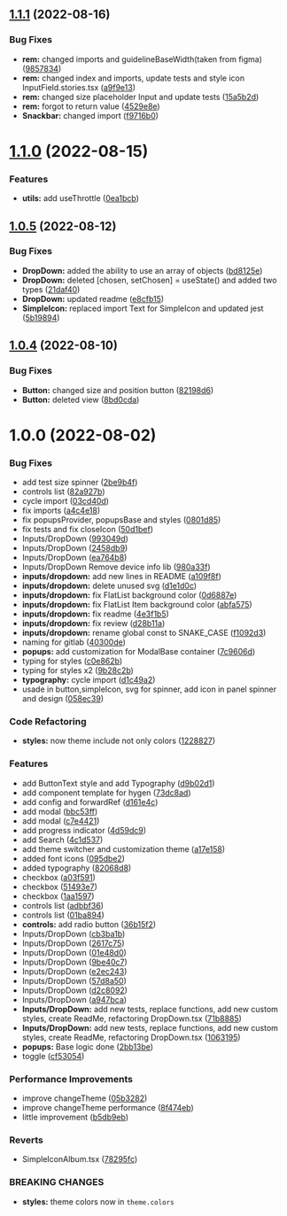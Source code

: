 ## [1.1.1](https://glab.lad24.ru/npm/mobydick/compare/v1.1.0...v1.1.1) (2022-08-16)


### Bug Fixes

* **rem:** changed imports and guidelineBaseWidth(taken from figma) ([9857834](https://glab.lad24.ru/npm/mobydick/commit/9857834b050dcd2e6d3f61fe727edf2080ec48de))
* **rem:** changed index and imports, update tests and style icon InputField.stories.tsx ([a9f9e13](https://glab.lad24.ru/npm/mobydick/commit/a9f9e13adfe8e6a6e87a1dccc79aed1e29cdb4f4))
* **rem:** changed size placeholder Input and update tests ([15a5b2d](https://glab.lad24.ru/npm/mobydick/commit/15a5b2d3552ef84365994b43a9d69e725880ee19))
* **rem:** forgot to return value ([4529e8e](https://glab.lad24.ru/npm/mobydick/commit/4529e8ecb89984968c001893b79e2a665925b18b))
* **Snackbar:** changed import ([f9716b0](https://glab.lad24.ru/npm/mobydick/commit/f9716b01344b4fea966ffc3710a2a1e6f7508f28))

# [1.1.0](https://glab.lad24.ru/npm/mobydick/compare/v1.0.5...v1.1.0) (2022-08-15)


### Features

* **utils:** add useThrottle ([0ea1bcb](https://glab.lad24.ru/npm/mobydick/commit/0ea1bcb1e6d9fed92e59124134dd62b04bb46a91))

## [1.0.5](https://glab.lad24.ru/npm/mobydick/compare/v1.0.4...v1.0.5) (2022-08-12)


### Bug Fixes

* **DropDown:** added the ability to use an array of objects ([bd8125e](https://glab.lad24.ru/npm/mobydick/commit/bd8125e82ba35df7b75ec291b092f3f02c89e578))
* **DropDown:** deleted [chosen, setChosen] = useState() and added two types ([21daf40](https://glab.lad24.ru/npm/mobydick/commit/21daf40446bb0e78445521c616539f8d9fbcf3ca))
* **DropDown:** updated readme ([e8cfb15](https://glab.lad24.ru/npm/mobydick/commit/e8cfb15150fe30051d7c8a37873f16bb05740ffc))
* **SimpleIcon:** replaced import Text for SimpleIcon and updated jest ([5b19894](https://glab.lad24.ru/npm/mobydick/commit/5b19894f379e15a26cacc332ce1b8e38061cc7cc))

## [1.0.4](https://glab.lad24.ru/npm/mobydick/compare/v1.0.3...v1.0.4) (2022-08-10)


### Bug Fixes

* **Button:** changed size and position button ([82198d6](https://glab.lad24.ru/npm/mobydick/commit/82198d6817cee5a4922d73f1c4674aa032cdfb5a))
* **Button:** deleted view ([8bd0cda](https://glab.lad24.ru/npm/mobydick/commit/8bd0cda1bca70780ebd13cd4ef39ffee04467ee3))

# 1.0.0 (2022-08-02)


### Bug Fixes

* add test size spinner ([2be9b4f](https://glab.lad24.ru/npm/mobydick/commit/2be9b4f355de9cbe173187767168e543c15660a3))
* controls list ([82a927b](https://glab.lad24.ru/npm/mobydick/commit/82a927b2ea5dcd5578729ab933771f6c067b7667))
* cycle import ([03cd40d](https://glab.lad24.ru/npm/mobydick/commit/03cd40d819b1132769d0aeb3f365600ee435cf86))
* fix imports ([a4c4e18](https://glab.lad24.ru/npm/mobydick/commit/a4c4e189ec39fdc5f0d3e66b6b4bef6d30ceaeeb))
* fix popupsProvider, popupsBase and styles ([0801d85](https://glab.lad24.ru/npm/mobydick/commit/0801d85392bcac024077c4f9215b02ecabbf0bac))
* fix tests and fix closeIcon ([50d1bef](https://glab.lad24.ru/npm/mobydick/commit/50d1befaab8348800fddcc09b19ee566748abe45))
* Inputs/DropDown ([993049d](https://glab.lad24.ru/npm/mobydick/commit/993049de49bd428b1770b26d95e9cc6b2cf4f631))
* Inputs/DropDown ([2458db9](https://glab.lad24.ru/npm/mobydick/commit/2458db99af2e72e9332c215ca1b49d579ec0ba92))
* Inputs/DropDown ([ea764b8](https://glab.lad24.ru/npm/mobydick/commit/ea764b8462a5de2dbe03f61f1327d13838dc1d64))
* Inputs/DropDown Remove device info lib ([980a33f](https://glab.lad24.ru/npm/mobydick/commit/980a33fe7cc4c46f3b471d0e4152385497a43d60))
* **inputs/dropdown:** add new lines in README ([a109f8f](https://glab.lad24.ru/npm/mobydick/commit/a109f8febfdd07710bf97bf37d84cfe19bbd1cf1))
* **inputs/dropdown:** delete unused svg ([d1e1d0c](https://glab.lad24.ru/npm/mobydick/commit/d1e1d0ccdf87cca1edc39d055767a994d63cff17))
* **inputs/dropdown:** fix FlatList background color ([0d6887e](https://glab.lad24.ru/npm/mobydick/commit/0d6887e1a0737fdbc54f81551003e66dceb20bae))
* **inputs/dropdown:** fix FlatList Item background color ([abfa575](https://glab.lad24.ru/npm/mobydick/commit/abfa575ea48ff0a970473e673ead9357775ef767))
* **inputs/dropdown:** fix readme ([4e3f1b5](https://glab.lad24.ru/npm/mobydick/commit/4e3f1b529352133878cdd56778d214222b3570b1))
* **inputs/dropdown:** fix review ([d28b11a](https://glab.lad24.ru/npm/mobydick/commit/d28b11a1789eda8b49eddfb42cdd2f36d48a8ac2))
* **inputs/dropdown:** rename global const to SNAKE_CASE ([f1092d3](https://glab.lad24.ru/npm/mobydick/commit/f1092d3510f27ba0ff73508b5eedf59895eabefd))
* naming for gitlab ([40300de](https://glab.lad24.ru/npm/mobydick/commit/40300de05a4a472fe00347ebf1fc2b4d4f982892))
* **popups:** add customization for ModalBase container ([7c9606d](https://glab.lad24.ru/npm/mobydick/commit/7c9606d65550d41402b946ea73ebe1abe38a55c9))
* typing for styles ([c0e862b](https://glab.lad24.ru/npm/mobydick/commit/c0e862b11fdee57c8d3723378c239e4d616942f6))
* typing for styles x2 ([9b28c2b](https://glab.lad24.ru/npm/mobydick/commit/9b28c2bc14e167ae3b0b4089e8dfa7a34e27780b))
* **typography:** cycle import ([d1c49a2](https://glab.lad24.ru/npm/mobydick/commit/d1c49a219384704914537dbfee0b97b7a00a2525))
* usade in button,simpleIcon, svg for spinner, add icon in panel spinner and design ([058ec39](https://glab.lad24.ru/npm/mobydick/commit/058ec39aaa6be1a986fc3b4fa73f72f18098c0b8))


### Code Refactoring

* **styles:** now theme include not only colors ([1228827](https://glab.lad24.ru/npm/mobydick/commit/1228827dc60333fb3621fe8081b221cc1c4011d2))


### Features

* add ButtonText style and add Typography ([d9b02d1](https://glab.lad24.ru/npm/mobydick/commit/d9b02d1d710dc97578c08f0437dccef887f34ee5))
* add component template for hygen ([73dc8ad](https://glab.lad24.ru/npm/mobydick/commit/73dc8adfd196a3191b5cbaf8b5e7350a74ecc46a))
* add config and forwardRef ([d161e4c](https://glab.lad24.ru/npm/mobydick/commit/d161e4c86bafba77e34773159f556ef23f6b03e8))
* add modal ([bbc53ff](https://glab.lad24.ru/npm/mobydick/commit/bbc53ff140339f71b9cb4ba33f7e24f687c3e179))
* add modal ([c7e4421](https://glab.lad24.ru/npm/mobydick/commit/c7e4421b144a4c371c3ed31bf682430aff471e50))
* add progress indicator ([4d59dc9](https://glab.lad24.ru/npm/mobydick/commit/4d59dc9edfd3124c6dcf428bd18b36f65d4d9a87))
* add Search ([4c1d537](https://glab.lad24.ru/npm/mobydick/commit/4c1d537840249a2dfb545f59880556d9fdbfddd1))
* add theme switcher and customization theme ([a17e158](https://glab.lad24.ru/npm/mobydick/commit/a17e158c58c9ea77af5257b32e9a1a51b8700969))
* added font icons ([095dbe2](https://glab.lad24.ru/npm/mobydick/commit/095dbe28e5b72722391c8d88dc74711ea9e152e1))
* added typography ([82068d8](https://glab.lad24.ru/npm/mobydick/commit/82068d8d32d8fc82c6cfb9c07b448474eed7b3eb))
* checkbox ([a03f591](https://glab.lad24.ru/npm/mobydick/commit/a03f591e0be46555b298d8a0986961535f99abb1))
* checkbox ([51493e7](https://glab.lad24.ru/npm/mobydick/commit/51493e706591f6b01d556294161e69fb154ccb6b))
* checkbox ([1aa1597](https://glab.lad24.ru/npm/mobydick/commit/1aa159733ae9ec72cd684c24379b8987a8d31563))
* controls list ([adbbf36](https://glab.lad24.ru/npm/mobydick/commit/adbbf3689daff899c605d4be01c5817d1a443cb4))
* controls list ([01ba894](https://glab.lad24.ru/npm/mobydick/commit/01ba8942bd551f53dc4eb4057ae32615bc0f7d84))
* **controls:** add radio button ([36b15f2](https://glab.lad24.ru/npm/mobydick/commit/36b15f2a18b578aae88df1c373afbaf1100e2a1b))
* Inputs/DropDown ([cb3ba1b](https://glab.lad24.ru/npm/mobydick/commit/cb3ba1b8ee9ee6e47a58b1e5bedf948afc3220e8))
* Inputs/DropDown ([2617c75](https://glab.lad24.ru/npm/mobydick/commit/2617c7562bb207a177c11a945497795a06ddaf35))
* Inputs/DropDown ([01e48d0](https://glab.lad24.ru/npm/mobydick/commit/01e48d03fb25fdd94d044f45a2fe3afa0cfed26d))
* Inputs/DropDown ([9be40c7](https://glab.lad24.ru/npm/mobydick/commit/9be40c7548f5c16f0a67157380abc8ec72ceb705))
* Inputs/DropDown ([e2ec243](https://glab.lad24.ru/npm/mobydick/commit/e2ec243e9d4ee3f0345ccb2390026be3e57718e4))
* Inputs/DropDown ([57d8a50](https://glab.lad24.ru/npm/mobydick/commit/57d8a5059723fe6e41808fd9e913c715d5e0ae66))
* Inputs/DropDown ([d2c8092](https://glab.lad24.ru/npm/mobydick/commit/d2c809276ec023a8b6e9a7a6b59f6061fefa9e05))
* Inputs/DropDown ([a947bca](https://glab.lad24.ru/npm/mobydick/commit/a947bcac457343a270611f55a5ba6bac012601c0))
* **Inputs/DropDown:** add new tests, replace functions, add new custom styles, create ReadMe, refactoring DropDown.tsx ([71b8885](https://glab.lad24.ru/npm/mobydick/commit/71b8885d757c217c6d5284e92414a3e9c767d755))
* **Inputs/DropDown:** add new tests, replace functions, add new custom styles, create ReadMe, refactoring DropDown.tsx ([1063195](https://glab.lad24.ru/npm/mobydick/commit/106319554d1de82d607ecd88ad196eb59c406c8e))
* **popups:** Base logic done ([2bb13be](https://glab.lad24.ru/npm/mobydick/commit/2bb13bea68dab2dd4247f30b37e02bfd996bb11e))
* toggle ([cf53054](https://glab.lad24.ru/npm/mobydick/commit/cf5305485b8080b89a23976ea42906e98004c3e5))


### Performance Improvements

* improve changeTheme ([05b3282](https://glab.lad24.ru/npm/mobydick/commit/05b3282d739145d46efb7aa3bb569ff3f829308d))
* improve changeTheme performance ([8f474eb](https://glab.lad24.ru/npm/mobydick/commit/8f474eb7cb68cadce6a97de059dc03226716424b))
* little improvement ([b5db9eb](https://glab.lad24.ru/npm/mobydick/commit/b5db9ebc3b0772b8e3b411d70f82b619ad4e21a2))


### Reverts

* SimpleIconAlbum.tsx ([78295fc](https://glab.lad24.ru/npm/mobydick/commit/78295fcdafb9be7d6ee16ecb1a2493ded970d003))


### BREAKING CHANGES

* **styles:** theme colors now in `theme.colors`
